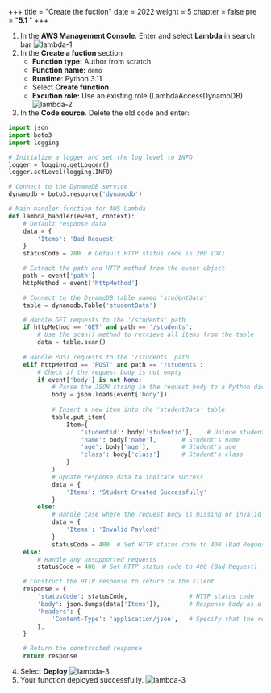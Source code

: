 +++
title = "Create the fuction"
date = 2022
weight = 5
chapter = false
pre = "<b>5.1 </b>"
+++

1. In the **AWS Management Console**. Enter and select **Lambda** in search bar
![lambda-1](/images/6-lambda/6.1-createfunction/lambda-1.png)
2. In the **Create a fuction** section
   - **Function type:** Author from scratch
   - **Function name:** `demo             `
   - **Runtime**: Python 3.11
   - Select **Create function**   
   - **Excution role:** Use an existing role (LambdaAccessDynamoDB)
![lambda-2](/images/6-lambda/6.1-createfunction/lambda-2.png)
3. In the **Code source**. Delete the old code and enter:

```python
import json
import boto3
import logging

# Initialize a logger and set the log level to INFO
logger = logging.getLogger()
logger.setLevel(logging.INFO)

# Connect to the DynamoDB service
dynamodb = boto3.resource('dynamodb')

# Main handler function for AWS Lambda
def lambda_handler(event, context):
    # Default response data
    data = {
        'Items': 'Bad Request'
    }
    statusCode = 200  # Default HTTP status code is 200 (OK)

    # Extract the path and HTTP method from the event object
    path = event['path']
    httpMethod = event['httpMethod']

    # Connect to the DynamoDB table named 'studentData'
    table = dynamodb.Table('studentData')

    # Handle GET requests to the '/students' path
    if httpMethod == 'GET' and path == '/students':
        # Use the scan() method to retrieve all items from the table
        data = table.scan()
    
    # Handle POST requests to the '/students' path
    elif httpMethod == 'POST' and path == '/students':
        # Check if the request body is not empty
        if event['body'] is not None:
            # Parse the JSON string in the request body to a Python dictionary
            body = json.loads(event['body'])
            
            # Insert a new item into the 'studentData' table
            table.put_item(
                Item={
                    'studentid': body['studentid'],    # Unique student ID
                    'name': body['name'],       # Student's name
                    'age': body['age'],         # Student's age
                    'class': body['class']      # Student's class
                }
            )
            # Update response data to indicate success
            data = {
                'Items': 'Student Created Successfully'
            }
        else:
            # Handle case where the request body is missing or invalid
            data = {
                'Items': 'Invalid Payload'
            }
            statusCode = 400  # Set HTTP status code to 400 (Bad Request)
    else:
        # Handle any unsupported requests
        statusCode = 400  # Set HTTP status code to 400 (Bad Request)

    # Construct the HTTP response to return to the client
    response = {
        'statusCode': statusCode,                 # HTTP status code
        'body': json.dumps(data['Items']),        # Response body as a JSON string
        'headers': {
            'Content-Type': 'application/json',   # Specify that the response content type is JSON
        },
    }

    # Return the constructed response
    return response
```
4. Select **Deploy**
![lambda-3](/images/6-lambda/6.1-createfunction/lambda-3.png)
5. Your function deployed successfully.
![lambda-3](/images/6-lambda/6.1-createfunction/lambda-4.png)
